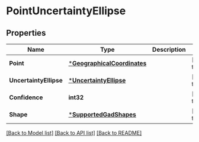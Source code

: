 # PointUncertaintyEllipse

## Properties
Name | Type | Description | Notes
------------ | ------------- | ------------- | -------------
**Point** | [***GeographicalCoordinates**](GeographicalCoordinates.md) |  | [default to null]
**UncertaintyEllipse** | [***UncertaintyEllipse**](UncertaintyEllipse.md) |  | [default to null]
**Confidence** | **int32** |  | [default to null]
**Shape** | [***SupportedGadShapes**](SupportedGADShapes.md) |  | [default to null]

[[Back to Model list]](../README.md#documentation-for-models) [[Back to API list]](../README.md#documentation-for-api-endpoints) [[Back to README]](../README.md)

